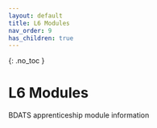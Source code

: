 ```yaml
---
layout: default
title: L6 Modules
nav_order: 9
has_children: true
---
```


{: .no_toc }

#  L6 Modules

BDATS apprenticeship module information
